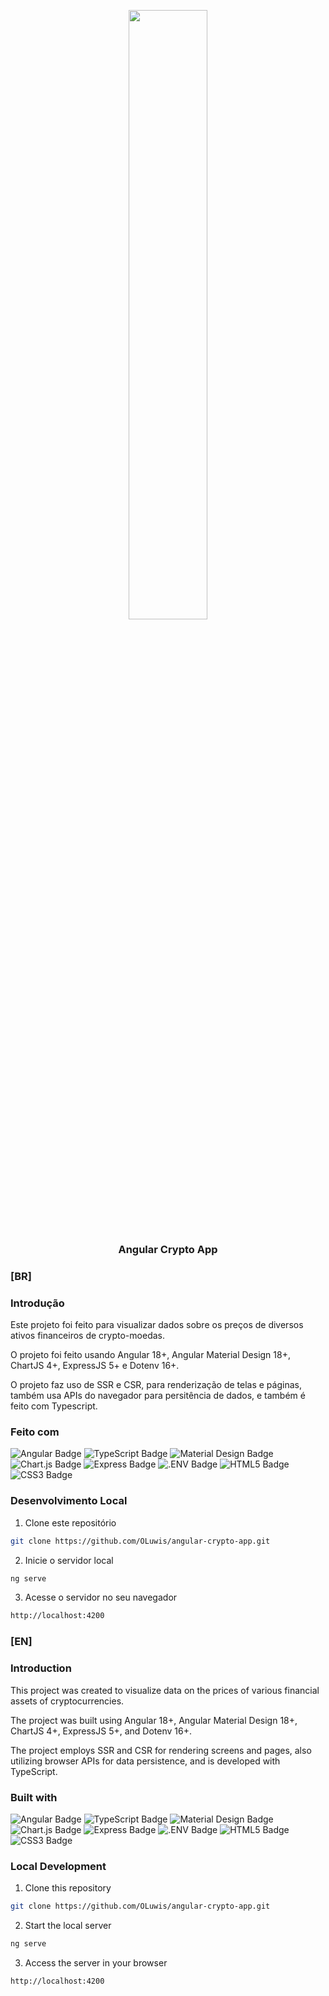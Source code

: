 <p align="center">
  <img src="https://upload.wikimedia.org/wikipedia/commons/c/cf/Angular_full_color_logo.svg" style="display:block; width: 50%;">
  <h3 align="center">
    Angular Crypto App
  </h3>
</p>

### [BR]

### Introdução

Este projeto foi feito para visualizar dados sobre os preços de diversos ativos financeiros de crypto-moedas.

O projeto foi feito usando Angular 18+, Angular Material Design 18+, ChartJS 4+, ExpressJS 5+ e Dotenv 16+.

O projeto faz uso de SSR e CSR, para renderização de telas e páginas, também usa APIs do navegador para persitência de dados, e também é feito com Typescript.

### Feito com
![Angular Badge](https://img.shields.io/badge/Angular-0F0F11?logo=angular&logoColor=fff&style=for-the-badge)
![TypeScript Badge](https://img.shields.io/badge/TypeScript-3178C6?logo=typescript&logoColor=fff&style=for-the-badge)
![Material Design Badge](https://img.shields.io/badge/Material%20Design-757575?logo=materialdesign&logoColor=fff&style=for-the-badge)
![Chart.js Badge](https://img.shields.io/badge/Chart.js-FF6384?logo=chartdotjs&logoColor=fff&style=for-the-badge)
![Express Badge](https://img.shields.io/badge/Express-000?logo=express&logoColor=fff&style=for-the-badge)
![.ENV Badge](https://img.shields.io/badge/.ENV-ECD53F?logo=dotenv&logoColor=000&style=for-the-badge)
![HTML5 Badge](https://img.shields.io/badge/HTML5-E34F26?logo=html5&logoColor=fff&style=for-the-badge)
![CSS3 Badge](https://img.shields.io/badge/CSS3-1572B6?logo=css3&logoColor=fff&style=for-the-badge)

### Desenvolvimento Local

1. Clone este repositório
```sh
git clone https://github.com/OLuwis/angular-crypto-app.git
```
2. Inicie o servidor local
```sh
ng serve
```
3. Acesse o servidor no seu navegador
```sh
http://localhost:4200
```

### [EN]

### Introduction

This project was created to visualize data on the prices of various financial assets of cryptocurrencies.

The project was built using Angular 18+, Angular Material Design 18+, ChartJS 4+, ExpressJS 5+, and Dotenv 16+.

The project employs SSR and CSR for rendering screens and pages, also utilizing browser APIs for data persistence, and is developed with TypeScript.

### Built with
![Angular Badge](https://img.shields.io/badge/Angular-0F0F11?logo=angular&logoColor=fff&style=for-the-badge)
![TypeScript Badge](https://img.shields.io/badge/TypeScript-3178C6?logo=typescript&logoColor=fff&style=for-the-badge)
![Material Design Badge](https://img.shields.io/badge/Material%20Design-757575?logo=materialdesign&logoColor=fff&style=for-the-badge)
![Chart.js Badge](https://img.shields.io/badge/Chart.js-FF6384?logo=chartdotjs&logoColor=fff&style=for-the-badge)
![Express Badge](https://img.shields.io/badge/Express-000?logo=express&logoColor=fff&style=for-the-badge)
![.ENV Badge](https://img.shields.io/badge/.ENV-ECD53F?logo=dotenv&logoColor=000&style=for-the-badge)
![HTML5 Badge](https://img.shields.io/badge/HTML5-E34F26?logo=html5&logoColor=fff&style=for-the-badge)
![CSS3 Badge](https://img.shields.io/badge/CSS3-1572B6?logo=css3&logoColor=fff&style=for-the-badge)

### Local Development

1. Clone this repository
```sh
git clone https://github.com/OLuwis/angular-crypto-app.git
```
2. Start the local server
```sh
ng serve
```
3. Access the server in your browser
```sh
http://localhost:4200
```
